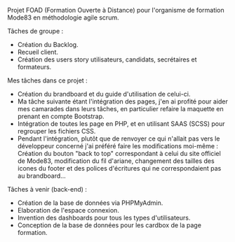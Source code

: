 Projet FOAD (Formation Ouverte à Distance) pour l'organisme de formation Mode83 en méthodologie agile scrum.

Tâches de groupe :
  - Création du Backlog.
  - Recueil client.
  - Création des users story utilisateurs, candidats, secrétaires et formateurs.

Mes tâches dans ce projet :
  - Création du brandboard et du guide d'utilisation de celui-ci.
  - Ma tâche suivante étant l'intégration des pages, j'en ai profité pour aider mes camarades dans leurs tâches, en particulier refaire la maquette en prenant en compte Bootstrap.
  - Intégration de toutes les page en PHP, et en utilisant SAAS (SCSS) pour regrouper les fichiers CSS.
  - Pendant l'intégration, plutôt que de renvoyer ce qui n'allait pas vers le développeur concerné j'ai préféré faire les modifications moi-même : Création du bouton "back to top" correspondant à celui du site officiel de Mode83, modification du fil d'ariane, changement des tailles des icones du footer et des polices d'écritures qui ne correspondaient pas au brandboard...

Tâches à venir (back-end) :
  - Création de la base de données via PHPMyAdmin.
  - Elaboration de l'espace connexion.
  - Invention des dashboards pour tous les types d'utilisateurs.
  - Conception de la base de données pour les cardbox de la page formation.
